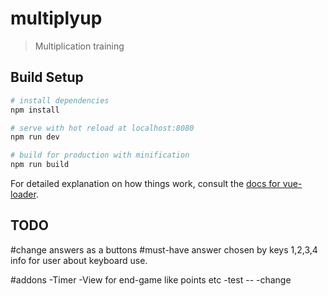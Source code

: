 # multiplyup

> Multiplication training

## Build Setup

``` bash
# install dependencies
npm install

# serve with hot reload at localhost:8080
npm run dev

# build for production with minification
npm run build
```

For detailed explanation on how things work, consult the [docs for vue-loader](http://vuejs.github.io/vue-loader).


## TODO
#change
answers as a buttons
#must-have
answer chosen by keys 1,2,3,4
info for user about keyboard use.

#addons
-Timer
-View for end-game like points etc
-test  -- -change